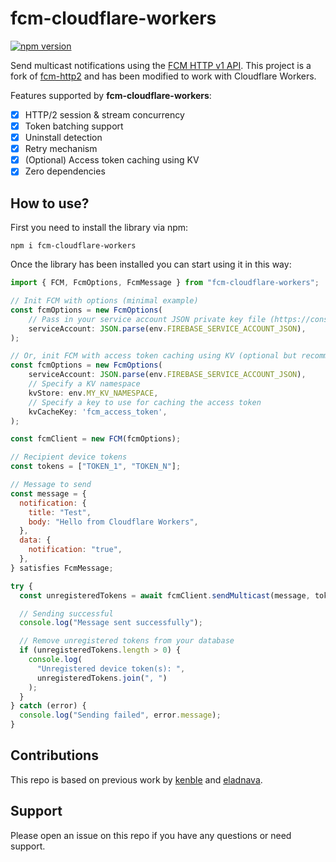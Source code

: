 # fcm-cloudflare-workers

[![npm version](https://badge.fury.io/js/fcm-cloudflare-workers.svg)](https://badge.fury.io/js/fcm-cloudflare-workers)

Send multicast notifications using the [FCM HTTP v1 API](https://firebase.google.com/docs/reference/fcm/rest/v1/projects.messages/send).
This project is a fork of [fcm-http2](https://www.npmjs.com/package/fcm-http2) and has been modified to work with Cloudflare Workers.

Features supported by **fcm-cloudflare-workers**:

- [X] HTTP/2 session & stream concurrency
- [X] Token batching support
- [X] Uninstall detection
- [X] Retry mechanism
- [X] (Optional) Access token caching using KV
- [X] Zero dependencies

## How to use?

First you need to install the library via npm:

```shell
npm i fcm-cloudflare-workers
```

Once the library has been installed you can start using it in this way:

```js
import { FCM, FcmOptions, FcmMessage } from "fcm-cloudflare-workers";

// Init FCM with options (minimal example)
const fcmOptions = new FcmOptions(
    // Pass in your service account JSON private key file (https://console.firebase.google.com/u/0/project/_/settings/serviceaccounts/adminsdk)
    serviceAccount: JSON.parse(env.FIREBASE_SERVICE_ACCOUNT_JSON),
);

// Or, init FCM with access token caching using KV (optional but recommended for performance)
const fcmOptions = new FcmOptions(
    serviceAccount: JSON.parse(env.FIREBASE_SERVICE_ACCOUNT_JSON),
    // Specify a KV namespace
    kvStore: env.MY_KV_NAMESPACE,
    // Specify a key to use for caching the access token
    kvCacheKey: 'fcm_access_token',
);

const fcmClient = new FCM(fcmOptions);

// Recipient device tokens
const tokens = ["TOKEN_1", "TOKEN_N"];

// Message to send
const message = {
  notification: {
    title: "Test",
    body: "Hello from Cloudflare Workers",
  },
  data: {
    notification: "true",
  },
} satisfies FcmMessage;

try {
  const unregisteredTokens = await fcmClient.sendMulticast(message, tokens);

  // Sending successful
  console.log("Message sent successfully");

  // Remove unregistered tokens from your database
  if (unregisteredTokens.length > 0) {
    console.log(
      "Unregistered device token(s): ",
      unregisteredTokens.join(", ")
    );
  }
} catch (error) {
  console.log("Sending failed", error.message);
}
```

## Contributions

This repo is based on previous work by [kenble](https://gitlab.com/kenble) and [eladnava](https://github.com/eladnava).

## Support

Please open an issue on this repo if you have any questions or need support.
